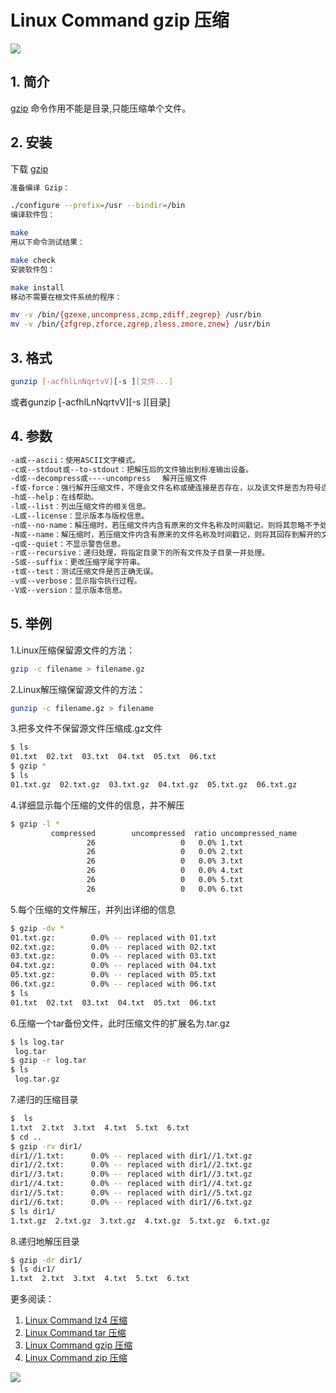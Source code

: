 #  Linux Command gzip 压缩
![](https://i-blog.csdnimg.cn/blog_migrate/85b54082b006c96ade8e8c7c393eba3c.gif#pic_center)






## 1. 简介
[gzip](https://www.gnu.org/software/gzip/) 命令作用不能是目录,只能压缩单个文件。

## 2. 安装
下载 [gzip](https://mirrors.ocf.berkeley.edu/gnu/gzip/)
```bash
准备编译 Gzip：

./configure --prefix=/usr --bindir=/bin
编译软件包：

make
用以下命令测试结果：

make check
安装软件包：

make install
移动不需要在根文件系统的程序：

mv -v /bin/{gzexe,uncompress,zcmp,zdiff,zegrep} /usr/bin
mv -v /bin/{zfgrep,zforce,zgrep,zless,zmore,znew} /usr/bin
```


## 3. 格式

```bash
gunzip [-acfhlLnNqrtvV][-s ][文件...]
```

或者gunzip [-acfhlLnNqrtvV][-s ][目录]

## 4. 参数

```bash
-a或--ascii：使用ASCII文字模式。
-c或--stdout或--to-stdout：把解压后的文件输出到标准输出设备。
-d或--decompress或----uncompress 　解开压缩文件
-f或-force：强行解开压缩文件，不理会文件名称或硬连接是否存在，以及该文件是否为符号连接。
-h或--help：在线帮助。
-l或--list：列出压缩文件的相关信息。
-L或--license：显示版本与版权信息。
-n或--no-name：解压缩时，若压缩文件内含有原来的文件名称及时间戳记，则将其忽略不予处理。
-N或--name：解压缩时，若压缩文件内含有原来的文件名称及时间戳记，则将其回存到解开的文件上。
-q或--quiet：不显示警告信息。
-r或--recursive：递归处理，将指定目录下的所有文件及子目录一并处理。
-S或--suffix：更改压缩字尾字符串。
-t或--test：测试压缩文件是否正确无误。
-v或--verbose：显示指令执行过程。
-V或--version：显示版本信息。
```
## 5. 举例
1.Linux压缩保留源文件的方法：

```bash
gzip -c filename > filename.gz
```

2.Linux解压缩保留源文件的方法：

```bash
gunzip -c filename.gz > filename
```
3.把多文件不保留源文件压缩成.gz文件

```bash
$ ls
01.txt  02.txt  03.txt  04.txt  05.txt  06.txt  
$ gzip *
$ ls
01.txt.gz  02.txt.gz  03.txt.gz  04.txt.gz  05.txt.gz  06.txt.gz 
```
4.详细显示每个压缩的文件的信息，并不解压

```bash
$ gzip -l *
         compressed        uncompressed  ratio uncompressed_name
                 26                   0   0.0% 1.txt
                 26                   0   0.0% 2.txt
                 26                   0   0.0% 3.txt
                 26                   0   0.0% 4.txt
                 26                   0   0.0% 5.txt
                 26                   0   0.0% 6.txt
```

5.每个压缩的文件解压，并列出详细的信息

```bash
$ gzip -dv *
01.txt.gz:        0.0% -- replaced with 01.txt
02.txt.gz:        0.0% -- replaced with 02.txt
03.txt.gz:        0.0% -- replaced with 03.txt
04.txt.gz:        0.0% -- replaced with 04.txt
05.txt.gz:        0.0% -- replaced with 05.txt
06.txt.gz:        0.0% -- replaced with 06.txt
$ ls
01.txt  02.txt  03.txt  04.txt  05.txt  06.txt  
```
6.压缩一个tar备份文件，此时压缩文件的扩展名为.tar.gz

```bash
$ ls log.tar
 log.tar
$ gzip -r log.tar
$ ls
 log.tar.gz
```
7.递归的压缩目录

```bash
$  ls
1.txt  2.txt  3.txt  4.txt  5.txt  6.txt
$ cd ..
$ gzip -rv dir1/
dir1//1.txt:	  0.0% -- replaced with dir1//1.txt.gz
dir1//2.txt:	  0.0% -- replaced with dir1//2.txt.gz
dir1//3.txt:	  0.0% -- replaced with dir1//3.txt.gz
dir1//4.txt:	  0.0% -- replaced with dir1//4.txt.gz
dir1//5.txt:	  0.0% -- replaced with dir1//5.txt.gz
dir1//6.txt:	  0.0% -- replaced with dir1//6.txt.gz
$ ls dir1/
1.txt.gz  2.txt.gz  3.txt.gz  4.txt.gz  5.txt.gz  6.txt.gz
```
8.递归地解压目录

```bash
$ gzip -dr dir1/
$ ls dir1/
1.txt  2.txt  3.txt  4.txt  5.txt  6.txt
```


更多阅读：
 1. [Linux Command lz4 压缩](https://blog.csdn.net/xixihahalelehehe/article/details/125201619)
 2. [Linux Command tar 压缩](https://ghostwritten.blog.csdn.net/article/details/106056841)
 3. [Linux Command gzip 压缩](https://blog.csdn.net/xixihahalelehehe/article/details/104724596)
 4. [Linux Command zip 压缩](https://blog.csdn.net/xixihahalelehehe/article/details/125203106)


![](https://i-blog.csdnimg.cn/blog_migrate/7155171cf01db09e2c8e535f26c80801.png)



